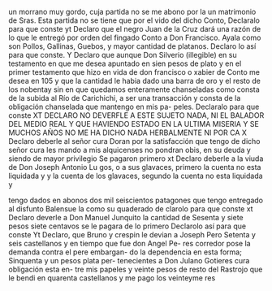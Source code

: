 un morrano muy gordo, cuja partida no se me abono por la
un matrimonio de Sras. Esta partida no se tiene que por el vido del dicho Conto, Declaralo para que conste yt Declaro que el negro Juan de la Cruz dará una razón de lo que le entregó por orden del fingado Conto a Don Francisco.
Ayala como son Pollos, Gallinas, Guebos, y mayor cantidad de platanos. Declaro lo así para que conste. Y Declaro que aunque Don Silverio (illegible) en su testamento en que me desea apuntado en sien pesos de plato y
en el primer testamento que hizo en vida de don francisco o xabier de Conto me desea en 105 y que la cantidad le habia dado una barra de oro y el resto de los nobentay sin en
que quedamos enteramente chanseladas como consta
de la subida al Río de Carichichi, a ser una transacción
y consta de la obligación chanselada que mantengo en mis pa-
peles. Declaralo para que conste
XT DECLARO NO DEVERFLE A ESTE SUJETO NADA, NI EL BALADOR DEL MEDIO REAL Y QUE HAVIENDO ESTADO EN LA ULTIMA MISERIA Y SE MUCHOS AÑOS NO ME HA DICHO NADA HERBALMENTE NI POR CA
X Declaro deberle al señor cura Doran por la satisfacción que tengo de dicho señor cura les mando a mis alquicenses no pondran obis, en su deuda y siendo de mayor privilegio
Se pagaron primero
xt Declaro deberle a la viuda de Don Joseph Antonio Lu
gos, o a sus glavaces, primero la cuenta no esta liquidada y
y la cuenta de los glavaces, segundo la cuenta no esta liquidada y

tengo dados en abonos dos mil seiscientos patagones que
tengo entregado al disfunto Balensue la como su quaderado de
clarolo para que conste
xt Declaro deverle a Don Manuel Junquito la cantidad de
Sesenta y siete pesos siete centavos se le pagara de lo primero Declarolo así para que conste Yt Declaro, que Bruno y crespin le devian a Joseph Pero
Setenta y seis castellanos y en tiempo que fue don Angel Pe- res corredor pose la demanda contra el pere embargan- do la dependencia en esta forma; Sinquenta y un pesos plata per- tenecientes a Don Julano Gotieres cura obligación esta en-
tre mis papeles y veinte pesos de resto del Rastrojo que le
bendi en quarenta castellanos y me pago los veinteyme res
